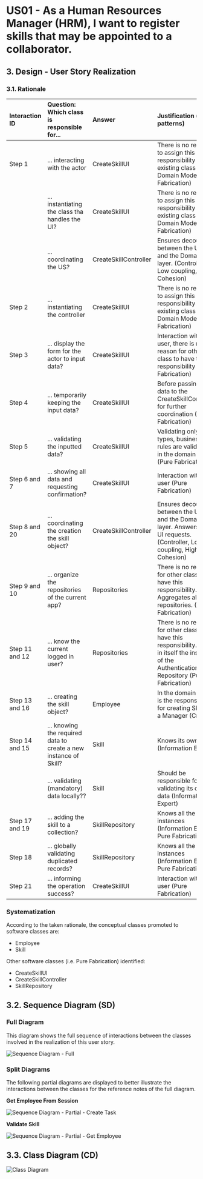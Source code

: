 # US01 - As a Human Resources Manager (HRM), I want to register skills that may be appointed to a collaborator.

## 3. Design - User Story Realization 

### 3.1. Rationale



| Interaction ID | Question: Which class is responsible for...                      | Answer                | Justification (with patterns)                                                                                                                  |
|:---------------|:-----------------------------------------------------------------|:----------------------|:-----------------------------------------------------------------------------------------------------------------------------------------------|
| Step 1         | ... interacting with the actor                                   | CreateSkillUI         | There is no reason to assign this responsibility to any existing class in the Domain Model (Pure Fabrication)                                  |
|                | ... instantiating the class tha handles the UI?                  | CreateSkillUI         | There is no reason to assign this responsibility to any existing class in the Domain Model (Pure Fabrication)                                  |
|                | ... coordinating the US?                                         | CreateSkillController | Ensures decouple between the UI layer and the Domain layer. (Controller, Low coupling, High Cohesion)                                          |
| Step 2         | ... instantiating the controller                                 | CreateSkillUI         | There is no reason to assign this responsibility to any existing class in the Domain Model (Pure Fabrication)                                  | 
| Step 3         | ... display the form for the actor to input data?                | CreateSkillUI         | Interaction with the user, there is no reason for other class to have this responsibility (Pure Fabrication)                                   |
| Step 4         | ... temporarily keeping the input data?                          | CreateSkillUI         | Before passing the data to the CreateSkillController for further coordination (Pure Fabrication)                                               |
| Step 5         | ... validating the inputted data?                                | CreateSkillUI         | Validating only data types, business rules are validated in the domain layer (Pure Fabrication)                                                |
| Step 6 and 7   | ... showing all data and requesting confirmation?                | CreateSkillUI         | Interaction with the user (Pure Fabrication)                                                                                                   |
| Step 8 and 20  | ... coordinating the creation the skill object?                  | CreateSkillController | Ensures decouple between the UI layer and the Domain layer. Answers the UI requests. (Controller, Low coupling, High Cohesion)                 |
| Step 9 and 10  | ... organize the repositories of the current app?                | Repositories          | There is no reason for other class to have this responsibility. Aggregates all the repositories. (Pure Fabrication)                            |
| Step 11 and 12 | ... know the current logged in user?                             | Repositories          | There is no reason for other class to have this responsibility. Has in itself the instance of the Authentication Repository (Pure Fabrication) |
| Step 13 and 16 | ... creating the skill object?                                   | Employee              | In the domain model is the responsible for creating Skills as a Manager (Creator)                                                              |
| Step 14 and 15 | ... knowing the required data to create a new instance of Skill? | Skill                 | Knows its own data (Information Expert)                                                                                                        |
|                | ... validating (mandatory) data locally??                        | Skill                 | Should be responsible for validating its own data (Information Expert)                                                                         |
| Step 17 and 19 | ... adding the skill to a collection?                            | SkillRepository       | Knows all the Skill instances (Information Expert, Pure Fabrication)                                                                           |
| Step 18        | ... globally validating duplicated records?                      | SkillRepository       | Knows all the Skill instances (Information Expert, Pure Fabrication)                                                                           |
| Step 21        | ... informing the operation success?                             | CreateSkillUI         | Interaction with the user (Pure Fabrication)                                                                                                   |              

### Systematization ##

According to the taken rationale, the conceptual classes promoted to software classes are: 

* Employee
* Skill

Other software classes (i.e. Pure Fabrication) identified: 

* CreateSkillUI  
* CreateSkillController
* SkillRepository


## 3.2. Sequence Diagram (SD)

### Full Diagram

This diagram shows the full sequence of interactions between the classes involved in the realization of this user story.

![Sequence Diagram - Full](svg/us01-sequence-diagram-full.svg)

### Split Diagrams

The following partial diagrams are displayed to better illustrate the interactions between the classes for the reference notes of the full diagram.

**Get Employee From Session**

![Sequence Diagram - Partial - Create Task](svg/us01-sequence-diagram-partial-get-employee.svg)

**Validate Skill**

![Sequence Diagram - Partial - Get Employee](svg/us01-sequence-diagram-partial-validate-skill.svg)

## 3.3. Class Diagram (CD)

![Class Diagram](svg/us01-class-diagram.svg)